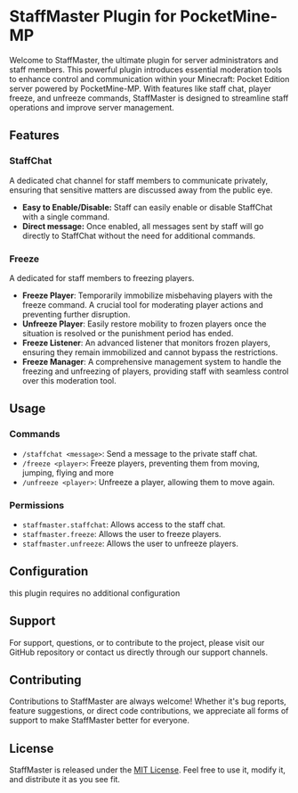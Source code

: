 # StaffMaster Plugin for PocketMine-MP

Welcome to StaffMaster, the ultimate plugin for server administrators and staff members. This powerful plugin introduces essential moderation tools to enhance control and communication within your Minecraft: Pocket Edition server powered by PocketMine-MP. With features like staff chat, player freeze, and unfreeze commands, StaffMaster is designed to streamline staff operations and improve server management.

## Features

### StaffChat
A dedicated chat channel for staff members to communicate privately, ensuring that sensitive matters are discussed away from the public eye.
- **Easy to Enable/Disable:** Staff can easily enable or disable StaffChat with a single command.
- **Direct message:** Once enabled, all messages sent by staff will go directly to StaffChat without the need for additional commands.

### Freeze
A dedicated for staff members to freezing players.
- **Freeze Player**: Temporarily immobilize misbehaving players with the freeze command. A crucial tool for moderating player actions and preventing further disruption.
- **Unfreeze Player**: Easily restore mobility to frozen players once the situation is resolved or the punishment period has ended.
- **Freeze Listener**: An advanced listener that monitors frozen players, ensuring they remain immobilized and cannot bypass the restrictions.
- **Freeze Manager**: A comprehensive management system to handle the freezing and unfreezing of players, providing staff with seamless control over this moderation tool.

## Usage

### Commands

- `/staffchat <message>`: Send a message to the private staff chat.
- `/freeze <player>`: Freeze players, preventing them from moving, jumping, flying and more
- `/unfreeze <player>`: Unfreeze a player, allowing them to move again.

### Permissions

- `staffmaster.staffchat`: Allows access to the staff chat.
- `staffmaster.freeze`: Allows the user to freeze players.
- `staffmaster.unfreeze`: Allows the user to unfreeze players.

## Configuration

this plugin requires no additional configuration

## Support

For support, questions, or to contribute to the project, please visit our GitHub repository or contact us directly through our support channels.

## Contributing

Contributions to StaffMaster are always welcome! Whether it's bug reports, feature suggestions, or direct code contributions, we appreciate all forms of support to make StaffMaster better for everyone.

## License

StaffMaster is released under the [MIT License](LICENSE). Feel free to use it, modify it, and distribute it as you see fit.
